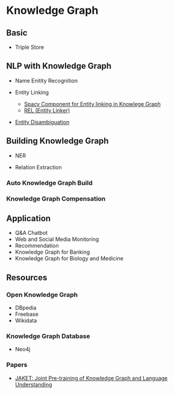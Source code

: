 # Knowledge Graph

## Basic

* Triple Store


## NLP with Knowledge Graph

* Name Enitity Recognition

* Entity Linking
  * [Spacy Component for Entity linking in Knowlege Graph](https://github.com/allenai/scispacy)
  * [REL (Entity Linker)](https://github.com/informagi/REL) 

* [Entity Disambiguation]()


## Building Knowledge Graph 

* NER

* Relation Extraction

### Auto Knowledge Graph Build

### Knowledge Graph Compensation

## Application

* Q&A Chatbot
* Web and Social Media Monitoring
* Recommendation
* Knowledge Graph for Banking
* Knowledge Graph for Biology and Medicine




## Resources

### Open Knowledge Graph

* DBpedia
* Freebase
* Wikidata

### Knowledge Graph Database

* Neo4j

### Papers

* [JAKET: Joint Pre-training of Knowledge Graph and Language Understanding](https://arxiv.org/abs/2010.00796)
